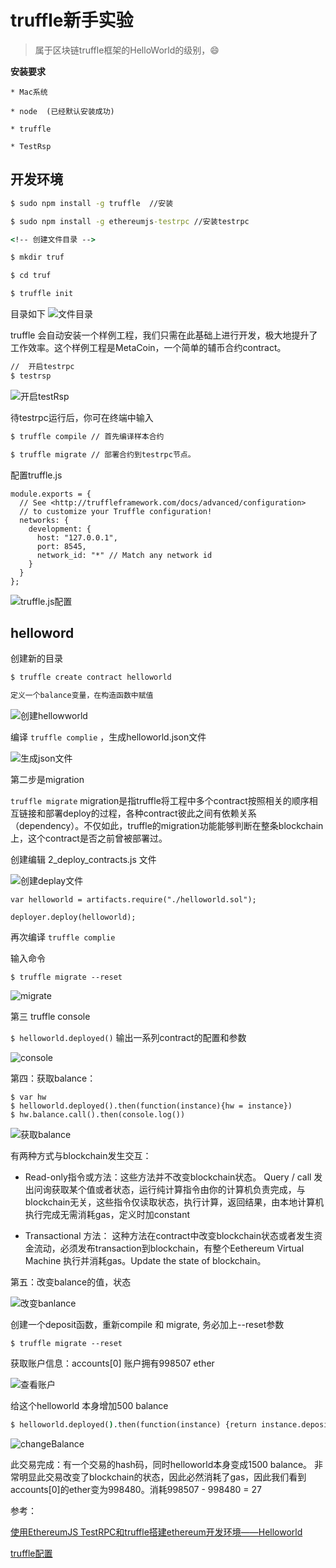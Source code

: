 # truffle新手实验

>	属于区块链truffle框架的HelloWorld的级别，😄

**安装要求**

	* Mac系统
	
	* node 	(已经默认安装成功)

	* truffle

	* TestRsp

## 开发环境
```cmd
$ sudo npm install -g truffle  //安装

$ sudo npm install -g ethereumjs-testrpc //安装testrpc

<!-- 创建文件目录 -->

$ mkdir truf

$ cd truf

$ truffle init

```

目录如下
![文件目录](https://raw.githubusercontent.com/HerryLo/Knowledge/master/Img/FileDir.png)

truffle 会自动安装一个样例工程，我们只需在此基础上进行开发，极大地提升了工作效率。这个样例工程是MetaCoin，一个简单的辅币合约contract。

```cmd
//  开启testrpc
$ testrsp
```
![开启testRsp](https://raw.githubusercontent.com/HerryLo/Knowledge/master/Img/testRsp.png)


待testrpc运行后，你可在终端中输入
```cmd
$ truffle compile // 首先编译样本合约

$ truffle migrate // 部署合约到testrpc节点。
```

配置truffle.js
```
module.exports = {
  // See <http://truffleframework.com/docs/advanced/configuration>
  // to customize your Truffle configuration!
  networks: {
    development: {
      host: "127.0.0.1",
      port: 8545,
      network_id: "*" // Match any network id
    }
  }
};
```
![truffle.js配置](https://raw.githubusercontent.com/HerryLo/Knowledge/master/Img/truffle配置.png)


## helloword
创建新的目录
```cmd
$ truffle create contract helloworld

定义一个balance变量，在构造函数中赋值
```
![创建hellowworld](https://raw.githubusercontent.com/HerryLo/Knowledge/master/Img/CreateHW.png)

编译 ```truffle complie``` ，生成helloworld.json文件

![生成json文件](https://raw.githubusercontent.com/HerryLo/Knowledge/master/Img/compJson.png)

第二步是migration

```truffle migrate``` migration是指truffle将工程中多个contract按照相关的顺序相互链接和部署deploy的过程，各种contract彼此之间有依赖关系（dependency）。不仅如此，truffle的migration功能能够判断在整条blockchain上，这个contract是否之前曾被部署过。

创建编辑 2_deploy_contracts.js 文件

![创建deplay文件](https://raw.githubusercontent.com/HerryLo/Knowledge/master/Img/deplay.png)
```
var helloworld = artifacts.require("./helloworld.sol");

deployer.deploy(helloworld);

```

再次编译 ```truffle complie```

输入命令
```
$ truffle migrate --reset
```
![migrate](https://raw.githubusercontent.com/HerryLo/Knowledge/master/Img/migrate.png)

第三 truffle console

```$ helloworld.deployed()``` 输出一系列contract的配置和参数

![console](https://raw.githubusercontent.com/HerryLo/Knowledge/master/Img/console.png)

第四：获取balance：

```
$ var hw 
$ helloworld.deployed().then(function(instance){hw = instance})
$ hw.balance.call().then(console.log())
```
![获取balance](https://raw.githubusercontent.com/HerryLo/Knowledge/master/Img/balance.png)

有两种方式与blockchain发生交互：

* Read-only指令或方法：这些方法并不改变blockchain状态。 Query / call 发出问询获取某个值或者状态，运行纯计算指令由你的计算机负责完成，与blockchain无关，这些指令仅读取状态，执行计算，返回结果，由本地计算机执行完成无需消耗gas，定义时加constant

* Transactional 方法： 这种方法在contract中改变blockchain状态或者发生资金流动，必须发布transaction到blockchain，有整个Eethereum Virtual Machine 执行并消耗gas。Update the state of blockchain。

第五：改变balance的值，状态

![改变banlance](https://raw.githubusercontent.com/HerryLo/Knowledge/master/Img/changeHWFile.png.png)

创建一个deposit函数，重新compile 和 migrate, 务必加上--reset参数

```
$ truffle migrate --reset
```
获取账户信息：accounts[0] 账户拥有998507 ether

![查看账户](https://raw.githubusercontent.com/HerryLo/Knowledge/master/Img/lookUser.png)

给这个helloworld 本身增加500 balance

```cmd
$ helloworld.deployed().then(function(instance) {return instance.deposit(500)}).then(console.log());

```

![changeBalance](https://raw.githubusercontent.com/HerryLo/Knowledge/master/Img/changeBalance.png)

此交易完成：有一个交易的hash码，同时helloworld本身变成1500 balance。
非常明显此交易改变了blockchain的状态，因此必然消耗了gas，因此我们看到accounts[0]的ether变为998480。消耗998507 - 998480 = 27

参考：

[使用EthereumJS TestRPC和truffle搭建ethereum开发环境——Helloworld](https://zhuanlan.zhihu.com/p/26735367)

[truffle配置](http://truffleframework.com/docs/advanced/configuration)





